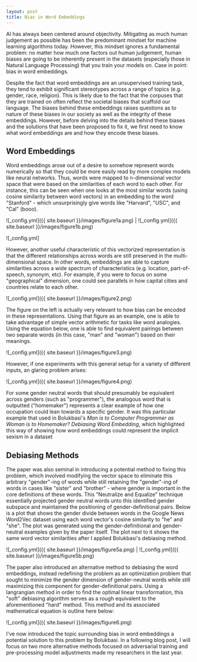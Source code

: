 ```yaml
---
layout: post
title: Bias in Word Embeddings
---
```

AI has always been centered around objectivity. Mitigating as much human judgement as possible has been the predominant mindset for machine learning algorithms today. However, this mindset ignores a fundamental problem: no matter how much one factors out human judgement, human biases are going to be inherently present in the datasets (especially those in Natural Language Processing) that you train your models on. Case in point: bias in word embeddings. 

Despite the fact that word embeddings are an unsupervised training task, they tend to exhibit significant stereotypes across a range of topics (e.g. gender, race, religion). This is likely due to the fact that the corpuses that they are trained on often reflect the societal biases that scaffold our language. The biases behind these embeddings raises questions as to nature of these biases in our society as well as the integrity of these embeddings. However, before delving into the details behind these biases and the solutions that have been proposed to fix it, we first need to know what word embeddings are and how they encode these biases.
   
   
## Word Embeddings
Word embeddings arose out of a desire to somehow represent words numerically so that they could be more easily read by more complex models like neural networks. Thus, words were mapped to n-dimensional vector space that were based on the similarities of each word to each other. For instance, this can be seen when one looks at the most similar words (using cosine similarity between word vectors) in an embedding to the word "Stanford" - which unsurprisingly give words like "Harvard", "USC", and "Cal" (booo).

![_config.yml]({{ site.baseurl }}/images/figure1a.png) | ![_config.yml]({{ site.baseurl }}/images/figure1b.png)

![_config.yml]

However, another useful characteristic of this vectorized representation is that the different relationships across words are still preserved in the multi-dimensional space. In other words, embeddings are able to capture similarities across a wide spectrum of characteristics (e.g. location, part-of-speech, synonym, etc). For example, if you were to focus on some "geographical" dimension, one could see parallels in how capital cities and countries relate to each other.
 
 
![_config.yml]({{ site.baseurl }}/images/figure2.png)
 
 
The figure on the left is actually very relevant to how bias can be encoded in these representations. Using that figure as an example, one is able to take advantage of simple vector arithmetic for tasks like word analogies. Using the equation below, one is able to find equivalent pairings between two separate words (in this case, "man" and "woman") based on their meanings.
 
 
![_config.yml]({{ site.baseurl }}/images/figure3.png)
 
 
However, if one experiments with this general setup for a variety of different inputs, an glaring problem arises:
 
 
![_config.yml]({{ site.baseurl }}/images/figure4.png)
 
 
For some gender neutral words that should presumably be equivalent across genders (such as "programmer"), the analogous word that is outputted ("homemaker") represents a clear example of how one occupation could lean towards a specific gender. It was this particular example that used in Bolukbasi's _Man is to Computer Programmer as Woman is to Homemaker?  Debiasing  Word  Embedding_, which highlighted this way of showing how word embeddings could represent the implicit sexism in a dataset
 
 
## Debiasing Methods
The paper was also seminal in introducing a potential method to fixing this problem, which involved modifying the vector space to eliminate this arbitrary "gender"-ing of words while still retaining the "gender"-ing of words in cases like "sister" and "brother" - where gender is important in the core definitions of these words. This "Neutralize and Equalize" technique essentially projected gender neutral words unto this identified gender subspace and maintained the positioning of gender-definitional pairs. Below is a plot that shows the gender divide between words in the Google News Word2Vec dataset using each word vector's cosine similarity to "he" and "she". The plot was generated using the gender-definitional and gender-neutral examples given by the paper itself. The plot next to it shows the same word vector similarities after I applied Bolukbasi's debiasing method.
 
 
![_config.yml]({{ site.baseurl }}/images/figure5a.png) | ![_config.yml]({{ site.baseurl }}/images/figure5b.png)
 
 
The paper also introduced an alternative method to debiasing the word embeddings, instead redefining the problem as an optimization problem that sought to minimize the gender dimension of gender-neutral words while still maximizing this component for gender-definitional pairs. Using a langrangian method in order to find the optimal linear transformation, this "soft" debiasing algorithm serves as a rough equivalent to the aforementioned "hard" method. This method and its associated mathematical equation is outline here below:
 
 
![_config.yml]({{ site.baseurl }}/images/figure6.png)

 
I've now introduced the topic surrounding bias in word embeddings a potential solution to this problem by Bolukbasi. In a following blog post, I will focus on two more alternative methods focused on adversarial training and pre-processing model adjustments made my researchers in the last year. 
